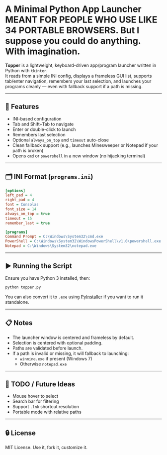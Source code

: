 # A Minimal Python App Launcher MEANT FOR PEOPLE WHO USE LIKE 34 PORTABLE BROWSERS. But I suppose you could do anything. With imagination. 

**Topper** is a lightweight, keyboard-driven app/program launcher written in Python with `tkinter`.  
It reads from a simple INI config, displays a frameless GUI list, supports tab/enter navigation, remembers your last selection, and launches your programs cleanly — even with fallback support if a path is missing.

---

## 🔧 Features

- INI-based configuration
- Tab and Shift+Tab to navigate
- Enter or double-click to launch
- Remembers last selection
- Optional `always_on_top` and `timeout` auto-close
- Clean fallback support (e.g., launches Minesweeper or Notepad if your path is broken)
- Opens `cmd` or `powershell` in a new window (no hijacking terminal)

---

## 🗂️ INI Format (`programs.ini`)

```ini
[options]
left_pad = 4
right_pad = 4
font = Consolas
font_size = 14
always_on_top = true
timeout = 15
remember_last = true

[programs]
Command Prompt = C:\Windows\System32\cmd.exe
PowerShell = C:\Windows\System32\WindowsPowerShell\v1.0\powershell.exe
Notepad = C:\Windows\System32\notepad.exe
```

---

## ▶️ Running the Script

Ensure you have Python 3 installed, then:

```bash
python topper.py
```

You can also convert it to `.exe` using [PyInstaller](https://pyinstaller.org/) if you want to run it standalone.

---

## 📋 Notes

- The launcher window is centered and frameless by default.
- Selection is centered with optional padding.
- Paths are validated before launch.
- If a path is invalid or missing, it will fallback to launching:
  - `winmine.exe` if present (Windows 7)
  - Otherwise `notepad.exe`

---

## 🧩 TODO / Future Ideas

- Mouse hover to select
- Search bar for filtering
- Support `.lnk` shortcut resolution
- Portable mode with relative paths

---

## 🔒 License

MIT License. Use it, fork it, customize it.
```
